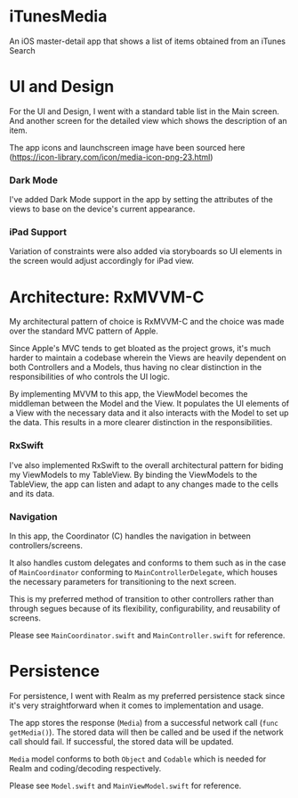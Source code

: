 # iTunesMedia
An iOS master-detail app that shows a list of items obtained from an iTunes Search

# UI and Design
For the UI and Design, I went with a standard table list in the Main screen. And another screen for the detailed view which shows the description of an item.

The app icons and launchscreen image have been sourced here (https://icon-library.com/icon/media-icon-png-23.html)

### Dark Mode

I've added Dark Mode support in the app by setting the attributes of the views to base on the device's current appearance.

### iPad Support

Variation of constraints were also added via storyboards so UI elements in the screen would adjust accordingly for iPad view.

# Architecture: RxMVVM-C
My architectural pattern of choice is RxMVVM-C and the choice was made over the standard MVC pattern of Apple.

Since Apple's MVC tends to get bloated as the project grows, 
it's much harder to maintain a codebase wherein the Views are heavily dependent on both Controllers and a Models,
thus having no clear distinction in the responsibilities of who controls the UI logic.

By implementing MVVM to this app, the ViewModel becomes the middleman between the Model and the View. 
It populates the UI elements of a View with the necessary data and it also interacts with the Model to set up the data.
This results in a more clearer distinction in the responsibilities. 

### RxSwift

I've also implemented RxSwift to the overall architectural pattern for biding my ViewModels to my TableView.
By binding the ViewModels to the TableView, the app can listen and adapt to any changes made to the cells and its data.

### Navigation
In this app, the Coordinator (C) handles the navigation in between controllers/screens.

It also handles custom delegates and conforms to them such as in the case of `MainCoordinator` conforming to `MainControllerDelegate`, 
which houses the necessary parameters for transitioning to the next screen.

This is my preferred method of transition to other controllers rather than through segues because of its flexibility, configurability, and reusability of screens.

Please see `MainCoordinator.swift` and `MainController.swift` for reference.

# Persistence
For persistence, I went with Realm as my preferred persistence stack since it's very straightforward when it comes to implementation and usage.

The app stores the response (`Media`) from a successful network call (`func getMedia()`). 
The stored data will then be called and be used if the network call should fail. If successful, the stored data will be updated.

`Media` model conforms to both `Object` and `Codable` which is needed for Realm and coding/decoding respectively.

Please see `Model.swift` and `MainViewModel.swift` for reference.
